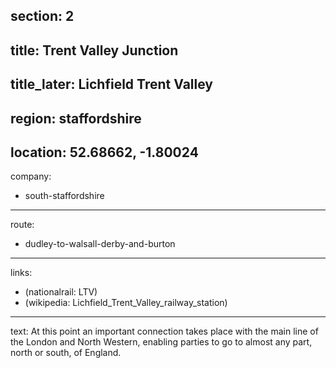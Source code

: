 section: 2
----
title: Trent Valley Junction
----
title_later: Lichfield Trent Valley
----
region: staffordshire
----
location: 52.68662, -1.80024
----
company:
- south-staffordshire
----
route:
- dudley-to-walsall-derby-and-burton
----
links:
- (nationalrail: LTV)
- (wikipedia: Lichfield_Trent_Valley_railway_station)
----
text: At this point an important connection takes place with the main line of the London and North Western, enabling parties to go to almost any part, north or south, of England.
